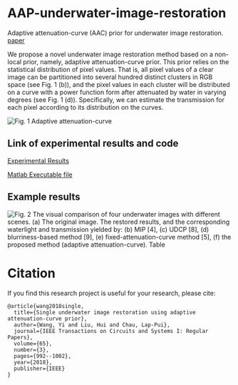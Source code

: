 # AAP-underwater-image-restoration
Adaptive attenuation-curve (AAC) prior for underwater image restoration. [paper](https://ieeexplore.ieee.org/abstract/document/8049307)

We propose a novel underwater image restoration method based on a non-local prior, namely, adaptive attenuation-curve prior. This prior relies on the statistical distribution of pixel values. That is, all pixel values of a clear image can be partitioned into several hundred distinct clusters in RGB space (see Fig. 1 (b)), and the pixel values in each cluster will be distributed on a curve with a power function form after attenuated by water in varying degrees (see Fig. 1 (d)). Specifically, we can estimate the transmission for each pixel according to its distribution on the curves.

![Fig. 1 Adaptive attenuation-curve](./docs/Fig4.jpg)


## Link of experimental results and code

[Experimental Results](https://drive.google.com/file/d/1KTdPS3Ih9_NOmHHA9QEZNn92lrvIS6rc/view?usp=sharing)

[Matlab Executable file](https://drive.google.com/file/d/1fypBfNu-k2thxFpfQa4hVyBCbJ9FMsTp/view?usp=sharing)

## Example results

![Fig. 2 The visual comparison of four underwater images with different scenes. (a) The original image. The restored results, and the corresponding waterlight and transmission yielded by: (b) MIP [4], (c) UDCP [8], (d) blurriness-based method [9], (e) fixed-attenuation-curve method [5], (f) the proposed method (adaptive attenuation-curve).
Table](./docs/Fig8.jpg)

# Citation
If you find this research project is useful for your research, please cite:
```
@article{wang2018single,
  title={Single underwater image restoration using adaptive attenuation-curve prior},
  author={Wang, Yi and Liu, Hui and Chau, Lap-Pui},
  journal={IEEE Transactions on Circuits and Systems I: Regular Papers},
  volume={65},
  number={3},
  pages={992--1002},
  year={2018},
  publisher={IEEE}
}
```
